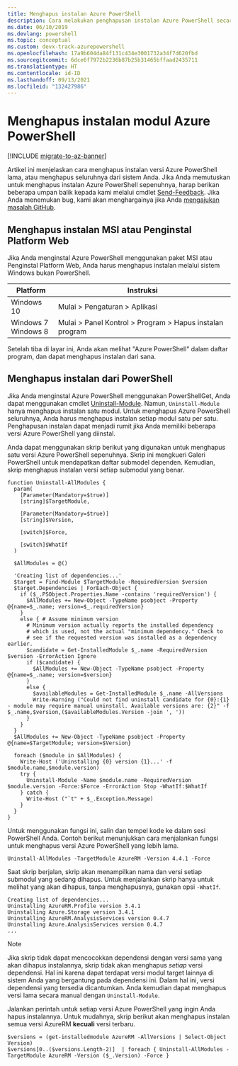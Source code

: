 ```yaml
---
title: Menghapus instalan Azure PowerShell
description: Cara melakukan penghapusan instalan Azure PowerShell secara menyeluruh
ms.date: 06/10/2019
ms.devlang: powershell
ms.topic: conceptual
ms.custom: devx-track-azurepowershell
ms.openlocfilehash: 17a9b604da84f131c434e3001732a34f7d620fbd
ms.sourcegitcommit: 6dce6f7972b2236b87b25b31465bffaad2435711
ms.translationtype: HT
ms.contentlocale: id-ID
ms.lasthandoff: 09/13/2021
ms.locfileid: "132427986"
---
```

# <a name="uninstall-the-azure-powershell-module"></a>Menghapus instalan modul Azure PowerShell

[!INCLUDE [migrate-to-az-banner](../../includes/migrate-to-az-banner.md)]

Artikel ini menjelaskan cara menghapus instalan versi Azure PowerShell lama, atau menghapus seluruhnya dari sistem Anda. Jika Anda memutuskan untuk menghapus instalan Azure PowerShell sepenuhnya, harap berikan beberapa umpan balik kepada kami melalui cmdlet [Send-Feedback](/powershell/module/azurerm.profile/send-feedback).
Jika Anda menemukan bug, kami akan menghargainya jika Anda [mengajukan masalah GitHub](https://github.com/azure/azure-powershell/issues).

## <a name="uninstall-msi-or-web-platform-installer"></a>Menghapus instalan MSI atau Penginstal Platform Web

Jika Anda menginstal Azure PowerShell menggunakan paket MSI atau Penginstal Platform Web, Anda harus menghapus instalan melalui sistem Windows bukan PowerShell.

| Platform | Instruksi |
|----------|--------------|
| Windows 10 | Mulai > Pengaturan > Aplikasi |
| Windows 7 </br>Windows 8 | Mulai > Panel Kontrol > Program > Hapus instalan program |

Setelah tiba di layar ini, Anda akan melihat "Azure PowerShell" dalam daftar program, dan dapat menghapus instalan dari sana.

## <a name="uninstall-from-powershell"></a>Menghapus instalan dari PowerShell

Jika Anda menginstal Azure PowerShell menggunakan PowerShellGet, Anda dapat menggunakan cmdlet [Uninstall-Module](/powershell/module/powershellget/uninstall-module). Namun, `Uninstall-Module` hanya menghapus instalan satu modul. Untuk menghapus Azure PowerShell seluruhnya, Anda harus menghapus instalan setiap modul satu per satu. Penghapusan instalan dapat menjadi rumit jika Anda memiliki beberapa versi Azure PowerShell yang diinstal.

Anda dapat menggunakan skrip berikut yang digunakan untuk menghapus satu versi Azure PowerShell sepenuhnya. Skrip ini mengkueri Galeri PowerShell untuk mendapatkan daftar submodel dependen. Kemudian, skrip menghapus instalan versi setiap submodul yang benar.

```powershell-interactive
function Uninstall-AllModules {
  param(
    [Parameter(Mandatory=$true)]
    [string]$TargetModule,

    [Parameter(Mandatory=$true)]
    [string]$Version,

    [switch]$Force,

    [switch]$WhatIf
  )

  $AllModules = @()

  'Creating list of dependencies...'
  $target = Find-Module $TargetModule -RequiredVersion $version
  $target.Dependencies | ForEach-Object {
    if ($_.PSObject.Properties.Name -contains 'requiredVersion') {
      $AllModules += New-Object -TypeName psobject -Property @{name=$_.name; version=$_.requiredVersion}
    }
    else { # Assume minimum version
      # Minimum version actually reports the installed dependency
      # which is used, not the actual "minimum dependency." Check to
      # see if the requested version was installed as a dependency earlier.
      $candidate = Get-InstalledModule $_.name -RequiredVersion $version -ErrorAction Ignore
      if ($candidate) {
        $AllModules += New-Object -TypeName psobject -Property @{name=$_.name; version=$version}
      }
      else {
        $availableModules = Get-InstalledModule $_.name -AllVersions
        Write-Warning ("Could not find uninstall candidate for {0}:{1} - module may require manual uninstall. Available versions are: {2}" -f $_.name,$version,($availableModules.Version -join ', '))
      }
    }
  }
  $AllModules += New-Object -TypeName psobject -Property @{name=$TargetModule; version=$Version}

  foreach ($module in $AllModules) {
    Write-Host ('Uninstalling {0} version {1}...' -f $module.name,$module.version)
    try {
      Uninstall-Module -Name $module.name -RequiredVersion $module.version -Force:$Force -ErrorAction Stop -WhatIf:$WhatIf
    } catch {
      Write-Host ("`t" + $_.Exception.Message)
    }
  }
}
```

Untuk menggunakan fungsi ini, salin dan tempel kode ke dalam sesi PowerShell Anda. Contoh berikut menunjukkan cara menjalankan fungsi untuk menghapus versi Azure PowerShell yang lebih lama.

```powershell-interactive
Uninstall-AllModules -TargetModule AzureRM -Version 4.4.1 -Force
```

Saat skrip berjalan, skrip akan menampilkan nama dan versi setiap submodul yang sedang dihapus. Untuk menjalankan skrip hanya untuk melihat yang akan dihapus, tanpa menghapusnya, gunakan opsi `-WhatIf`.

```output
Creating list of dependencies...
Uninstalling AzureRM.Profile version 3.4.1
Uninstalling Azure.Storage version 3.4.1
Uninstalling AzureRM.AnalysisServices version 0.4.7
Uninstalling Azure.AnalysisServices version 0.4.7
...
```

> [!NOTE]
> Jika skrip tidak dapat mencocokkan dependensi dengan versi sama yang akan dihapus instalannya, skrip tidak akan menghapus _setiap_ versi dependensi. Hal ini karena dapat terdapat versi modul target lainnya di sistem Anda yang bergantung pada dependensi ini. Dalam hal ini, versi dependensi yang tersedia dicantumkan.
> Anda kemudian dapat menghapus versi lama secara manual dengan `Uninstall-Module`.


Jalankan perintah untuk setiap versi Azure PowerShell yang ingin Anda hapus instalannya. Untuk mudahnya, skrip berikut akan menghapus instalan semua versi AzureRM __kecuali__ versi terbaru.

```powershell-interactive
$versions = (get-installedmodule AzureRM -AllVersions | Select-Object Version)
$versions[0..($versions.Length-2)]  | foreach { Uninstall-AllModules -TargetModule AzureRM -Version ($_.Version) -Force }
```
